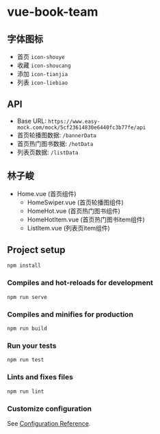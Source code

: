 # vue-book-team

## 字体图标

- 首页 `icon-shouye`
- 收藏 `icon-shoucang`
- 添加 `icon-tianjia`
- 列表 `icon-liebiao`

## API

- Base URL: `https://www.easy-mock.com/mock/5cf23614830e6440fc3b77fe/api`
- 首页轮播图数据: `/bannerData`
- 首页热门图书数据: `/hotData`
- 列表页数据: `/listData`

## 林子峻

- Home.vue (首页组件)
  - HomeSwiper.vue (首页轮播图组件)
  - HomeHot.vue (首页热门图书组件)
  - HomeHotItem.vue (首页热门图书item组件)
  - ListItem.vue (列表页item组件)

## Project setup
```
npm install
```

### Compiles and hot-reloads for development
```
npm run serve
```

### Compiles and minifies for production
```
npm run build
```

### Run your tests
```
npm run test
```

### Lints and fixes files
```
npm run lint
```

### Customize configuration
See [Configuration Reference](https://cli.vuejs.org/config/).
